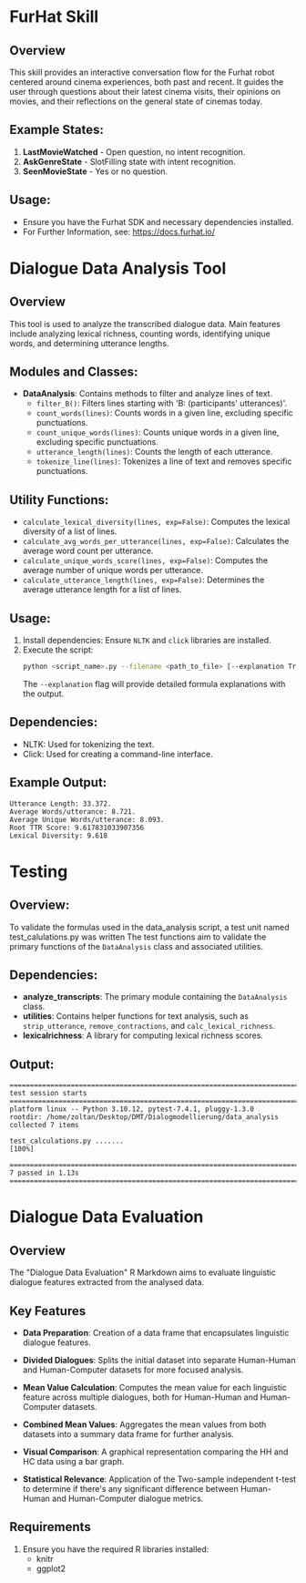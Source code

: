 # FurHat Skill

## Overview
This skill provides an interactive conversation flow for the Furhat robot centered around cinema experiences, both past and recent. It guides the user through questions about their latest cinema visits, their opinions on movies, and their reflections on the general state of cinemas today.

## Example States:

1. **LastMovieWatched** - Open question, no intent recognition.
2. **AskGenreState** - SlotFilling state with intent recognition.
3. **SeenMovieState** - Yes or no question.

## Usage:

- Ensure you have the Furhat SDK and necessary dependencies installed.
- For Further Information, see: https://docs.furhat.io/

# Dialogue Data Analysis Tool

## Overview
This tool is used to analyze the transcribed dialogue data. Main features include analyzing lexical richness, counting words, identifying unique words, and determining utterance lengths.

## Modules and Classes:
- **DataAnalysis**: Contains methods to filter and analyze lines of text.
    - `filter_B()`: Filters lines starting with 'B: (participants' utterances)'.
    - `count_words(lines)`: Counts words in a given line, excluding specific punctuations.
    - `count_unique_words(lines)`: Counts unique words in a given line, excluding specific punctuations.
    - `utterance_length(lines)`: Counts the length of each utterance.
    - `tokenize_line(lines)`: Tokenizes a line of text and removes specific punctuations.

## Utility Functions:
- `calculate_lexical_diversity(lines, exp=False)`: Computes the lexical diversity of a list of lines.
- `calculate_avg_words_per_utterance(lines, exp=False)`: Calculates the average word count per utterance.
- `calculate_unique_words_score(lines, exp=False)`: Computes the average number of unique words per utterance.
- `calculate_utterance_length(lines, exp=False)`: Determines the average utterance length for a list of lines.

## Usage:
1. Install dependencies: Ensure `NLTK` and `click` libraries are installed.
2. Execute the script: 
   ```bash
   python <script_name>.py --filename <path_to_file> [--explanation True]
   ```
   The `--explanation` flag will provide detailed formula explanations with the output.

## Dependencies:
- NLTK: Used for tokenizing the text.
- Click: Used for creating a command-line interface.

## Example Output:

```Console
Utterance Length: 33.372.
Average Words/utterance: 8.721.
Average Unique Words/utterance: 8.093.
Root TTR Score: 9.617831033907356
Lexical Diversity: 9.618
```
# Testing

## Overview:
To validate the formulas used in the data_analysis script, a test unit named test_calulations.py was written
The test functions aim to validate the primary functions of the `DataAnalysis` class and associated utilities.

## Dependencies:
- **analyze_transcripts**: The primary module containing the `DataAnalysis` class.
- **utilities**: Contains helper functions for text analysis, such as `strip_utterance`, `remove_contractions`, and `calc_lexical_richness`.
- **lexicalrichness**: A library for computing lexical richness scores.

## Output:
```Console
=============================================================================================== test session starts ===============================================================================================
platform linux -- Python 3.10.12, pytest-7.4.1, pluggy-1.3.0
rootdir: /home/zoltan/Desktop/DMT/Dialogmodellierung/data_analysis
collected 7 items                                                                                                                                                                                                 

test_calculations.py .......                                                                                                                                                                                [100%]

================================================================================================ 7 passed in 1.13s ================================================================================================
```
# Dialogue Data Evaluation

## Overview

The "Dialogue Data Evaluation" R Markdown aims to evaluate linguistic dialogue features extracted from the analysed data. 

## Key Features

- **Data Preparation**: Creation of a data frame that encapsulates linguistic dialogue features.
  
- **Divided Dialogues**: Splits the initial dataset into separate Human-Human and Human-Computer datasets for more focused analysis.

- **Mean Value Calculation**: Computes the mean value for each linguistic feature across multiple dialogues, both for Human-Human and Human-Computer datasets.

- **Combined Mean Values**: Aggregates the mean values from both datasets into a summary data frame for further analysis.

- **Visual Comparison**: A graphical representation comparing the HH and HC data using a bar graph.

- **Statistical Relevance**: Application of the Two-sample independent t-test to determine if there's any significant difference between Human-Human and Human-Computer dialogue metrics.

## Requirements

1. Ensure you have the required R libraries installed:
   - knitr
   - ggplot2
